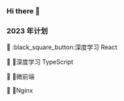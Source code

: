### Hi there 👋

<!--
**7foxx/7foxx** is a ✨ _special_ ✨ repository because its `README.md` (this file) appears on your GitHub profile.

Here are some ideas to get you started:

- 🔭 I’m currently working on ...
- 🌱 I’m currently learning ...
- 👯 I’m looking to collaborate on ...
- 🤔 I’m looking for help with ...
- 💬 Ask me about ...
- 📫 How to reach me: ...
- 😄 Pronouns: ...
- ⚡ Fun fact: ...
-->

<h3> 2023 年计划 </h3>
🔲 :black_square_button:深度学习 React

🔲 :black_square_button:深度学习 TypeScript

🔲 :black_square_button:微前端

🔲 :black_square_button:Nginx 
